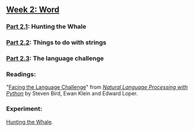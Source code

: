 ## [Week 2: Word](https://github.com/denten-courses/computing-context/blob/master/lecture-notes/lecture-2.md)

### [Part 2.1](): Hunting the Whale

### [Part 2.2](): Things to do with strings

### [Part 2.3](): The language challenge


### Readings:

"[Facing the Language Challenge](http://www.nltk.org/book/ch12.html)" from
*[Natural Language Processing with Python](http://www.nltk.org/book/)* by
Steven Bird, Ewan Klein and Edward Loper.

### Experiment:

[Hunting the Whale](https://github.com/denten-courses/computing-context/tree/master/experiments/second.md).
